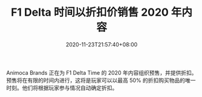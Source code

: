 ﻿---
title: "F1 Delta 时间以折扣价销售 2020 年内容"
date: 2020-11-23T21:57:40+08:00
lastmod: 2020-11-23T16:45:40+08:00
draft: false
authors: ["Ella"]
description: "Animoca Brands 正在为 F1 Delta Time 的 2020 年内容组织预售，并提供折扣。预售将在有限的时间内进行，这将是玩家可以以最高 50% 的折扣购买物品的唯一时刻。他们将根据玩家参与情况自动确定折扣。"
featuredImage: "f1-delta-time-to-sell-2020-content-with-discount.png"
tags: ["Virtual World","虚拟世界","Play to Earn"]
categories: ["news"]
news: ["虚拟世界"]
weight: 
lightgallery: true
pinned: false
recommend: false
recommend1: false
---

Animoca Brands 正在为 F1 Delta Time 的 2020 年内容组织预售，并提供折扣。预售将在有限的时间内进行，这将是玩家可以以最高 50% 的折扣购买物品的唯一时刻。他们将根据玩家参与情况自动确定折扣。

<!--more-->

